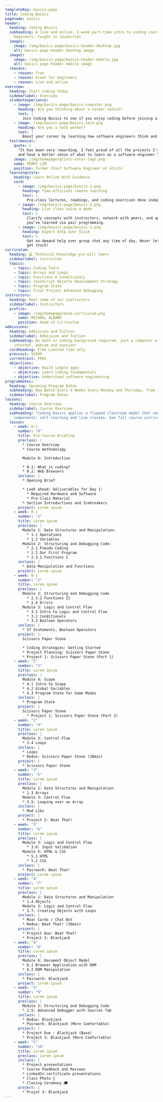```yaml
---
templateKey: basics-page
title: Coding Basics
pagename: basics
header:
  heading: Coding Basics
  subheading: A live and online, 5-week part-time intro to coding course for
    beginners, taught in JavaScript.
  image1:
    image: /img/basics-page/basics-header-desktop.jpg
    alt: basics page header desktop image
  image2:
    image: /img/basics-page/basics-header-mobile.jpg
    alt: basics page header mobile image
  reasons:
    - reason: Free
    - reason: Great for beginners
    - reason: Live and online
overview:
  heading: Start Coding Today
  sidebarlabel: Overview
  studentexperience:
    - image: /img/basics-page/basics-computer.png
      heading: Are you thinking about a career switch?
      text: |
        Join Coding Basics to see if you enjoy coding before joining a bootcamp.
    - image: /img/basics-page/basics-tech.png
      heading: Are you a tech worker?
      text: |
        Boost your career by learning how software engineers think and work.
  testimonial:
    quote: >
      “It has been very rewarding. I feel proud of all the projects I've done
      and have a better sense of what to learn as a software engineer.”
    image: /img/homepage/glints-color-logo.png
    name: PERRY LIM
    position: Former Chief Software Engineer at Glints
  learningstyle:
    heading: Learn Online With Guidance
    card:
      - image: /img/basics-page/basics-1.png
        heading: Time-efficient remote learning
        text: |
          Pre-class lectures, readings, and coding exercises done independently.
      - image: /img/basics-page/basics-2.png
        heading: Live class twice a week
        text: >
          Clarify concepts with instructors, network with peers, and apply what
          you’ve learned via pair programming.
      - image: /img/basics-page/basics-3.png
        heading: Expert help over Slack
        text: >
          Get on-demand help over group chat any time of day. Never let yourself
          get stuck!
curriculum:
  heading: 💻 Technical Knowledge you will learn
  sidebarlabel: Curriculum
  topics:
    - topic: Coding Tools
    - topic: Arrays and Loops
    - topic: Functions & Conditionals
    - topic: JavaScript Objects Development Strategy
    - topic: Program State
    - topic: Final Project Advanced Debugging
instructors:
  heading: Meet some of our instructors
  sidebarlabel: Instructors
  profile:
    - image: /img/homepage/mike-curriculum.png
      name: MICHAEL ALBANO
      position: Head of Cirriculum
admissions:
  heading: Admission and Tuition
  sidebarlabel: Admission and Tuition
  subheading: No math or coding background required, just a computer with
    internet, webcam and passion!
  cardheading: Free Limited time only
  prevcost: $S999
  currentcost: FREE
  objectives:
    - objective: Build simple apps
    - objective: Learn coding fundamentals
    - objective: Understand software engineering
programdates:
  heading: Upcoming Program Dates
  subheading: New Batch Every 6 Weeks Every Monday and Thursday, from 7.30pm-9.30pm
  sidebarlabel: Program Dates
lessons:
  heading: Course Overview
  sidebarlabel: Course Overview
  subheading: "Coding Basics applies a flipped classroom model that consists of 2
    components: self-learning and live classes. See full course curriculum here"
  lesson:
    - week: 0-1
      number: "0"
      title: Pre-Course Briefing
      preclass: |
        * Course Overview
        * Course methodology

        Module 0: Introduction

        * 0.1: What is coding? 
        * 0.2: Web Browsers
      inclass: |
        * Opening Brief

        * Look ahead: Deliverables for Day 1:
          * Required Hardware and Software
          * Pre-Class Material
        * Section Introductions and Icebreakers
      project: Lorem ipsum
    - week: 0-1
      number: "1"
      title: Lorem ipsum
      preclass: |
        Module 1: Data Structures and Manipulation:
          * 1.1 Operations
          * 1.2 Variables
        Module 2: Structuring and Debugging Code:
          * 2.1 Pseudo Coding
          * 2.2 Our First Program
          * 2.3.1 Functions I
      inclass: |
        * Data Manipulation and Functions
      project: Lorem ipsum
    - week: 0-1
      number: "2"
      title: Lorem ipsum
      preclass: |
        Module 2: Structuring and Debugging Code
          * 2.3.2 Functions II
          * 2.4 Errors
        Module 3: Logic and Control Flow
          * 3.1 Intro to Logic and Control Flow
          * 3.2 Conditionals
          * 3.3 Boolean Operators
      inclass: |
        * If Statements, Boolean Operators
      project: |-
        Scissors Paper Stone 

        * Coding Strategies: Getting Started
        * Project Planning: Scissors Paper Stone
        * Project 1: Scissors Paper Stone (Part 1)
    - week: "2"
      number: "3"
      title: Lorem ipsum
      preclass: |
        Module 4: Scope
        * 4.1 Intro to Scope
        * 4.2 Global Variables
        * 4.3 Program State for Game Modes
      inclass: |
        * Program State
      project: |
        Scissors Paper Stone 
          * Project 1: Scissors Paper Stone (Part 2)
    - week: "2"
      number: "4"
      title: Lorem ipsum
      preclass: |
        Module 3: Control Flow
        * 3.4 Loops
      inclass: |
        * Loops
        * Redux: Scissors Paper Stone (30min)
      project: |
        * Scissors Paper Stone
    - week: "3"
      number: "5"
      title: Lorem ipsum
      preclass: |
        Module 1: Data Structures and Manipulation
        * 1.3 Arrays
        Module 3: Control Flow
        * 3.5: Looping over an Array
      inclass: |
        * Mad Libs
      project: |
        * Project 2: Beat That!
    - week: "3"
      number: "6"
      title: Lorem ipsum
      preclass: |
        Module 3: Logic and Control Flow
          * 3.6: Input Validation
        Module 5: HTML & CSS
          * 5.1 HTML
          * 5.2 CSS
      inclass: |
        * Pairwork: Beat That!
      project: Lorem ipsum
    - week: "4"
      number: "7"
      title: Lorem ipsum
      preclass: |
        Module 1: Data Structures and Manipulation
        * 1.4 Objects
        Module 3: Logic and Control Flow
        * 3.7: Creating Objects with Loops
      inclass: |
        * Moar Cards / Chat Bot
        * Redux: Beat That! (30min)
      project: |
        * Project Due: Beat That!
        * Project 3: Blackjack
    - week: "4"
      number: "8"
      title: Lorem ipsum
      preclass: |
        Module 6: Document Object Model
        * 6.1 Browser Application with DOM
        * 6.2 DOM Manipulation
      inclass: |
        * Pairwork: Blackjack
      project: Lorem ipsum
    - week: "5"
      number: "9"
      title: Lorem ipsum
      preclass: |
        Module 2: Structuring and Debugging Code
        * 2.5: Advanced Debugger with Sources Tab
      inclass: |
        * Redux: Blackjack
        * Pairwork: Blackjack (More Comfortable)
      project: |
        * Project Due : Blackjack (Base)
        * Project 3: Blackjack (More Comfortable)
    - week: "5"
      number: "10"
      title: Lorem ipsum
      preclass: Lorem ipsum
      inclass: |
        * Project presentations
        * Course Feedback and Reviews
        * LinkedIn certificate presentations
        * Class Photo 🥳
        * Closing Ceremony 🎓
      project: |
        * Projet 3: Blackjack
---
```


